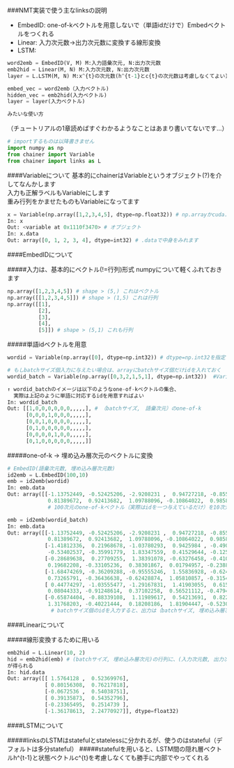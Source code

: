 ###NMT実装で使う主なlinksの説明

- EmbedID: one-of-kベクトルを用意しないで（単語idだけで）Embedベクトルをつくれる
- Linear: 入力次元数→出力次元数に変換する線形変換
- LSTM: 
```python
word2emb = EmbedID(V, M) M:入力語彙次元, N:出力次元数
emb2hid = Linear(M, N) M:入力次元数, N:出力次元数
layer = L.LSTM(M, N) M:x^{t}の次元数(h^{t-1}とc{t}の次元数は考慮しなくてよい), N:出力次元数

embed_vec = word2emb（入力ベクトル)
hidden_vec = emb2hid(入力ベクトル)
layer = layer(入力ベクトル)

みたいな使い方
```
（チュートリアルの1章読めばすぐわかるようなことはあまり書いてないです...）

```python
# importするものは以降書きません
import numpy as np
from chainer import Variable
from chainer import links as L
```

####Variableについて
基本的にchainerはVariableというオブジェクト(?)を介してなんかします  
入力も正解ラベルもVariableにします  
重み行列をかませたものもVariableになってます  

```python
x = Variable(np.array([1,2,3,4,5], dtype=np.float32)) # np.arrayかcuda.cupy.arrayのみを引数に取れる
In: x
Out: <variable at 0x1110f3470> # オブジェクト
In: x.data
Out: array([0, 1, 2, 3, 4], dtype=int32) # .dataで中身をみれます
```

####EmbedIDについて

#####入力は、基本的にベクトル(!=行列)形式
numpyについて軽くふれておきます
```python
np.array([1,2,3,4,5]) # shape > (5,) これはベクトル
np.array([[1,2,3,4,5]]) # shape > (1,5) これは行列
np.array([[1],
          [2],
          [3],
          [4],
          [5]]) # shape > (5,1) これも行列
```

#####単語idベクトルを用意 
```python
wordid = Variable(np.array([0], dtype=np.int32)) # dtype=np.int32を指定すること!!

# もしbatchサイズ個入力に与えたい場合は、arrayにbatchサイズ個だけidを入れておく
wordid_batch = Variable(np.array([0,3,2,1,5,1], dtype=np.int32))  #Variableへの引数のshapeはベクトル（!=行列）であることに注意

↑ wordid_batchのイメージは以下のようなone-of-kベクトルの集合、
  実際は上記のように単語に対応するidを用意すればよい
In: wordid_batch 
Out: [[1,0,0,0,0,0,0,,,,,], # （batchサイズ,　語彙次元）のone-of-k
      [0,0,0,1,0,0,0,,,,,],
      [0,0,1,0,0,0,0,,,,,],
      [0,1,0,0,0,0,0,,,,,],
      [0,0,0,0,1,0,0,,,,,],
      [0,1,0,0,0,0,0,,,,,]]
```

#####one-of-k → 埋め込み層次元のベクトルに変換
```python
# EmbedID(語彙次元数, 埋め込み層次元数)
id2emb = L.EmbedID(100,10)
emb = id2emb(wordid) 
In: emb.data
Out: array([[-1.13752449, -0.52425206, -2.9208231 ,  0.94727218, -0.85582888,
             0.81389672,  0.92413682,  1.09788096, -0.10864022,  0.98582453]], dtype=float32) 
             # 100次元のone-of-kベクトル（実際はidを一つ与えているだけ）を10次元のベクトルにして出力

emb = id2emb(wordid_batch)
In: emb.data
Out: array([[-1.13752449, -0.52425206, -2.9208231 ,  0.94727218, -0.85582888,
             0.81389672,  0.92413682,  1.09788096, -0.10864022,  0.98582453],
            [-1.41812336,  0.21968678, -1.03780293,  0.9425984 , -0.49077183,
             -0.53402537, -0.35991779,  1.83347559,  0.41529644, -0.12508786],
            [-0.28689638,  0.27709255,  1.38391078, -0.63276458, -0.41066223,
             0.19682208, -0.33105236,  0.38301867,  0.01794957, -0.2388376 ],
            [-1.68474269, -0.36209288, -0.95555246,  1.55836928, -0.6241619 ,
             0.73265791, -0.36436638, -0.62428874,  1.05810857, -0.31546396],
            [ 0.44774297, -1.03555477, -1.29167831,  1.41903055,  0.61535698,
             0.08044333, -0.91248614,  0.37102258,  0.56521112, -0.47947204],
            [-0.65874404, -0.88339108,  1.11989617,  0.54213691,  0.82275492,
             1.31768203, -0.40221444,  0.18208186,  1.81904447, -0.52305448]], dtype=float32)
              # batchサイズ個のidを入力すると、出力は（batchサイズ, 埋め込み層次元）
```

####Linearについて  

#####線形変換するために用いる

```python
emb2hid = L.Linear(10, 2) 
hid = emb2hid(emb) # (batchサイズ, 埋め込み層次元)の行列に、(入力次元数, 出力次元数)次元の重み行列をかける → （batchサイズ, 出力次元数)
が得られる
In: hid.data
Out: array([[ 1.5764128 ,  0.52369976],
            [ 0.80156308,  0.76217818],
            [-0.0672536 ,  0.54038751],
            [ 0.39135873,  0.54352796],
            [-0.23365495,  0.2514739 ],
            [-1.36178613,  2.24770927]], dtype=float32)
```

####LSTMについて

#####linksのLSTMはstatefulとstatelessに分かれるが、使うのはstateful（デフォルトは多分stateful）
#####statefulを用いると、LSTM間の隠れ層ベクトルh^{t-1}と状態ベクトルc^{t}を考慮しなくても勝手に内部でやってくれる


